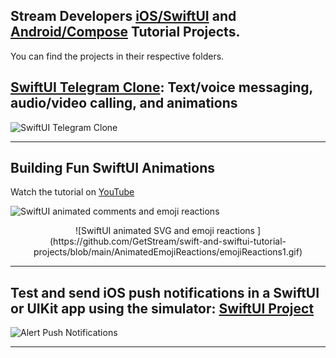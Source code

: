 ## Stream Developers [iOS/SwiftUI](https://youtube.com/playlist?list=PLNBhvhkAJG6tJYnY-5oZ1JCp2fBNbVL_6) and [Android/Compose](https://youtube.com/playlist?list=PLNBhvhkAJG6tbp6aGqQ81gU4VdARMWsin&si=7RKmg4em4HSBY-I8) Tutorial Projects.
You can find the projects in their respective folders. 

## [SwiftUI Telegram Clone](TelegramClone): Text/voice messaging, audio/video calling, and animations
![SwiftUI Telegram Clone](Misc/mainPresentation.gif)

---

## Building Fun SwiftUI Animations
Watch the tutorial on [YouTube](https://www.youtube.com/playlist?list=PLNBhvhkAJG6tJYnY-5oZ1JCp2fBNbVL_6)

![SwiftUI animated comments and emoji reactions ](https://github.com/GetStream/swift-and-swiftui-tutorial-projects/blob/main/AnimatedEmojiReactions/FunEmojiReactions.gif)

<center>
![SwiftUI animated SVG and emoji reactions ](https://github.com/GetStream/swift-and-swiftui-tutorial-projects/blob/main/AnimatedEmojiReactions/emojiReactions1.gif)
</center>

---

## Test and send iOS push notifications in a SwiftUI or UIKit app using the simulator: [SwiftUI Project](https://github.com/GetStream/swift-and-swiftui-tutorial-projects/tree/main/AlertPushNotifications)
![Alert Push Notifications ](AlertPushNotifications/commandLinePushTesting.gif)

---











